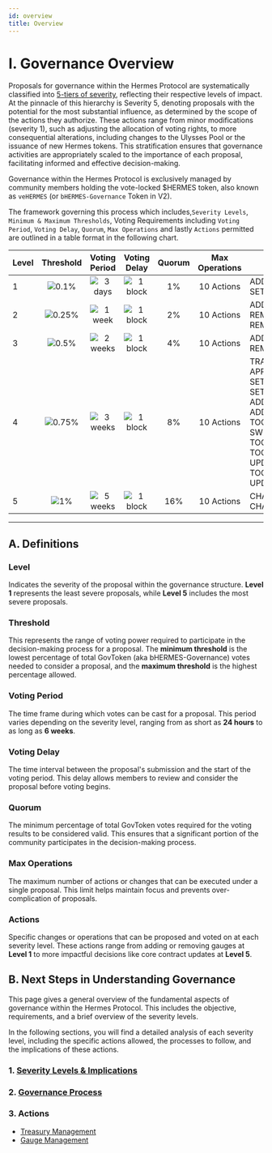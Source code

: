 ```yaml
---
id: overview
title: Overview
---
```


# I. Governance Overview

Proposals for governance within the Hermes Protocol are systematically classified into <u>5-tiers of severity</u>, reflecting their respective levels of impact. At the pinnacle of this hierarchy is Severity 5, denoting proposals with the potential for the most substantial influence, as determined by the scope of the actions they authorize. These actions range from minor modifications (severity 1), such as adjusting the allocation of voting rights, to more consequential alterations, including changes to the Ulysses Pool or the issuance of new Hermes tokens. This stratification ensures that governance activities are appropriately scaled to the importance of each proposal, facilitating informed and effective decision-making.

Governance within the Hermes Protocol is exclusively managed by community members holding the vote-locked $HERMES token, also known as `veHERMES` (or `bHERMES-Governance` Token in V2).

The framework governing this process which includes,`Severity Levels`, `Minimum & Maximum Thresholds`, Voting Requirements including `Voting Period`, `Voting Delay`, `Quorum`, `Max Operations` and lastly `Actions` permitted are outlined in a table format in the following chart.

| Level | Threshold | Voting Period | Voting Delay | Quorum | Max Operations | Actions |
|-------|:---------:|:-------------:|:------------:|:------:|:--------------:|---------|
| 1     | ![0.1%](# '0.1 - 1%')  | ![3 days](# '24 hrs to 1 week')   | ![1 block](# '1 block to 1 week')   | 1%     | 10 Actions     | ADD_GAUGE; REMOVE_GAUGE; SET_MIN_WIDTH; |
| 2     | ![0.25%](# '0.25 - 2.5%') | ![1 week](# '2 days to 2 weeks')  | ![1 block](# '1 block to 1 week')   | 2%     | 10 Actions     | ADD_PARTNER; ADD_PARTNER_VAULT; REMOVE_PARTNER; REMOVE_PARTNER_VAULT; |
| 3     | ![0.5%](# '0.5 - 5%') | ![2 weeks](# '1 week to 3 weeks') | ![1 block](# '1 block to 1 week')   | 4%     | 10 Actions     | ADD_GAUGE_SYSTEM; REMOVE_GAUGE_SYSTEM; |
| 4     | ![0.75%](# '0.75 - 7.5%') | ![3 weeks](# '2 weeks to 4 weeks') | ![1 block](# '1 block to 1 week')  | 8%     | 10 Actions     | TRANSFER_TOKEN_HERMES_TREASURY; APPROVE_TOKEN_HERMES_TREASURY; SET_DAO; SET_DAO_SHARE; SET_TAIL_EMISSION; ADD_ECOSYSTEM_TOKEN; SWEEP_ROOT; ADD_NEW_CHAIN; TOGGLE_BRIDGE_AGENT_FACTORY_ROOT; SWEEP_BRANCH; TOGGLE_BRIDGE_AGENT_FACTORY_BRANCH; TOGGLE_STRATEGY_TOKEN; UPDATE_STRATEGY_TOKEN; TOGGLE_PORT_STRATEGY; UPDATE_PORT_STRATEGY; |
| 5     | ![1%](# '1 - 10%') | ![5 weeks](# '2 weeks to 6 weeks') | ![1 block](# '1 block to 1 week')  | 16%    | 10 Actions     | CHANGE_BRIBES_FLYWHEEL_BOOSTER; CHANGE_UTILITY_ADMIN; |

---

## **A. Definitions**

### **Level**
Indicates the severity of the proposal within the governance structure. **Level 1** represents the least severe proposals, while **Level 5** includes the most severe proposals.

### **Threshold**
This represents the range of voting power required to participate in the decision-making process for a proposal. The **minimum threshold** is the lowest percentage of total GovToken (aka bHERMES-Governance) votes needed to consider a proposal, and the **maximum threshold** is the highest percentage allowed.

### **Voting Period**
The time frame during which votes can be cast for a proposal. This period varies depending on the severity level, ranging from as short as **24 hours** to as long as **6 weeks**.

### **Voting Delay**
The time interval between the proposal's submission and the start of the voting period. This delay allows members to review and consider the proposal before voting begins.

### **Quorum**
The minimum percentage of total GovToken votes required for the voting results to be considered valid. This ensures that a significant portion of the community participates in the decision-making process.

### **Max Operations**
The maximum number of actions or changes that can be executed under a single proposal. This limit helps maintain focus and prevents over-complication of proposals.

### **Actions**
Specific changes or operations that can be proposed and voted on at each severity level. These actions range from adding or removing gauges at **Level 1** to more impactful decisions like core contract updates at **Level 5**.

## **B. Next Steps in Understanding Governance**

This page gives a general overview of the fundamental aspects of governance within the Hermes Protocol. This includes the objective, requirements, and a brief overview of the severity levels. 

In the following sections, you will find a detailed analysis of each severity level, including the specific actions allowed, the processes to follow, and the implications of these actions.

### 1. [**Severity Levels & Implications**][severity]

### 2. [**Governance Process**][process]

### 3. **Actions**
- [Treasury Management][action-treasury]
- [Gauge Management][action-gauge]

[severity]: ../governance/02-severity.md
[process]: ../governance/process/01-governance-process.md
[action-treasury]: ../governance/actions/treasury/01-overview.md
[action-gauge]: ../governance/actions/gauges/01-overview.md